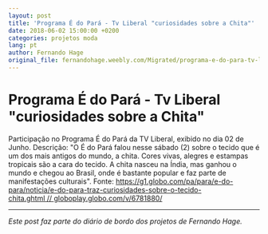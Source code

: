 ```yaml
---
layout: post
title: 'Programa É do Pará - Tv Liberal "curiosidades sobre a Chita"'
date: 2018-06-02 15:00:00 +0200
categories: projetos moda
lang: pt
author: Fernando Hage
original_file: fernandohage.weebly.com/Migrated/programa-e-do-para-tv-liberal-curiosidades-sobre-a-chita.html
---
```


# Programa É do Pará - Tv Liberal "curiosidades sobre a Chita"

Participação no Programa É do Pará da TV Liberal, exibido no dia 02 de Junho.
Descrição: "O É do Pará falou nesse sábado (2) sobre o tecido que é um dos mais antigos do mundo, a chita. Cores vivas, alegres e estampas tropicais são a cara do tecido. A chita nasceu na Índia, mas ganhou o mundo e chegou ao Brasil, onde é bastante popular e faz parte de manifestações culturais".
Fonte: https://g1.globo.com/pa/para/e-do-para/noticia/e-do-para-traz-curiosidades-sobre-o-tecido-chita.ghtml // globoplay.globo.com/v/6781880/

---

*Este post faz parte do diário de bordo dos projetos de Fernando Hage.*
